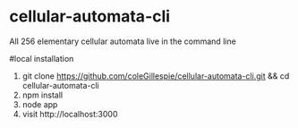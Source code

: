 # cellular-automata-cli
All 256 elementary cellular automata live in the command line

#local installation
1. git clone https://github.com/coleGillespie/cellular-automata-cli.git && cd cellular-automata-cli
2. npm install
3. node app
4. visit http://localhost:3000